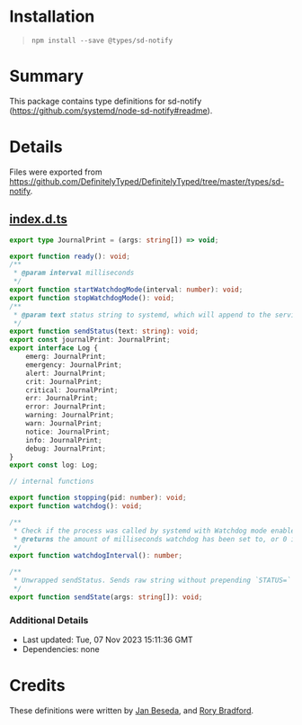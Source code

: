 # Installation
> `npm install --save @types/sd-notify`

# Summary
This package contains type definitions for sd-notify (https://github.com/systemd/node-sd-notify#readme).

# Details
Files were exported from https://github.com/DefinitelyTyped/DefinitelyTyped/tree/master/types/sd-notify.
## [index.d.ts](https://github.com/DefinitelyTyped/DefinitelyTyped/tree/master/types/sd-notify/index.d.ts)
````ts
export type JournalPrint = (args: string[]) => void;

export function ready(): void;
/**
 * @param interval milliseconds
 */
export function startWatchdogMode(interval: number): void;
export function stopWatchdogMode(): void;
/**
 * @param text status string to systemd, which will append to the service's log
 */
export function sendStatus(text: string): void;
export const journalPrint: JournalPrint;
export interface Log {
    emerg: JournalPrint;
    emergency: JournalPrint;
    alert: JournalPrint;
    crit: JournalPrint;
    critical: JournalPrint;
    err: JournalPrint;
    error: JournalPrint;
    warning: JournalPrint;
    warn: JournalPrint;
    notice: JournalPrint;
    info: JournalPrint;
    debug: JournalPrint;
}
export const log: Log;

// internal functions

export function stopping(pid: number): void;
export function watchdog(): void;

/**
 * Check if the process was called by systemd with Watchdog mode enabled
 * @returns the amount of milliseconds watchdog has been set to, or 0 if it has not been set
 */
export function watchdogInterval(): number;

/**
 * Unwrapped sendStatus. Sends raw string without prepending `STATUS=` and appending new line char `\n`
 */
export function sendState(args: string[]): void;

````

### Additional Details
 * Last updated: Tue, 07 Nov 2023 15:11:36 GMT
 * Dependencies: none

# Credits
These definitions were written by [Jan Beseda](https://github.com/Cheprer), and [Rory Bradford](https://github.com/roryrjb).

